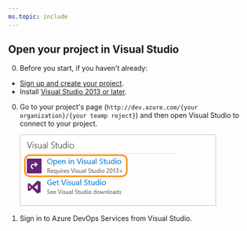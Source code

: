 ```yaml
---
ms.topic: include
---
```


##	Open your project in Visual Studio

0. Before you start, if you haven't already:

 * [Sign up and create your project](../../../organizations/accounts/create-organization.md).
 * Install [Visual Studio 2013 or later](https://visualstudio.microsoft.com/downloads).

0. Go to your project's page 
(```http://dev.azure.com/{your organization}/{your teamp roject}```)
and then open Visual Studio to connect to your project.

	![On your project overview page, click Open in Visual Studio](../../../_shared/_img/GoHomeOpenInVisualStudio.png)

0. Sign in to Azure DevOps Services from Visual Studio. 
